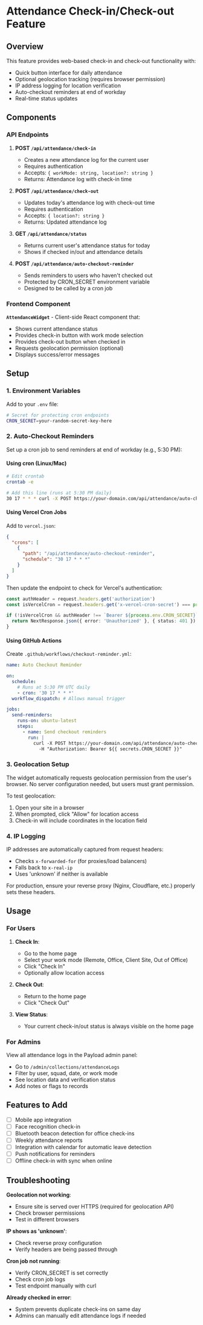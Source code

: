 # Attendance Check-in/Check-out Feature

## Overview

This feature provides web-based check-in and check-out functionality with:
- Quick button interface for daily attendance
- Optional geolocation tracking (requires browser permission)
- IP address logging for location verification
- Auto-checkout reminders at end of workday
- Real-time status updates

## Components

### API Endpoints

1. **POST `/api/attendance/check-in`**
   - Creates a new attendance log for the current user
   - Requires authentication
   - Accepts: `{ workMode: string, location?: string }`
   - Returns: Attendance log with check-in time

2. **POST `/api/attendance/check-out`**
   - Updates today's attendance log with check-out time
   - Requires authentication
   - Accepts: `{ location?: string }`
   - Returns: Updated attendance log

3. **GET `/api/attendance/status`**
   - Returns current user's attendance status for today
   - Shows if checked in/out and attendance details

4. **POST `/api/attendance/auto-checkout-reminder`**
   - Sends reminders to users who haven't checked out
   - Protected by CRON_SECRET environment variable
   - Designed to be called by a cron job

### Frontend Component

**`AttendanceWidget`** - Client-side React component that:
- Shows current attendance status
- Provides check-in button with work mode selection
- Provides check-out button when checked in
- Requests geolocation permission (optional)
- Displays success/error messages

## Setup

### 1. Environment Variables

Add to your `.env` file:

```bash
# Secret for protecting cron endpoints
CRON_SECRET=your-random-secret-key-here
```

### 2. Auto-Checkout Reminders

Set up a cron job to send reminders at end of workday (e.g., 5:30 PM):

#### Using cron (Linux/Mac)

```bash
# Edit crontab
crontab -e

# Add this line (runs at 5:30 PM daily)
30 17 * * * curl -X POST https://your-domain.com/api/attendance/auto-checkout-reminder -H "Authorization: Bearer YOUR_CRON_SECRET"
```

#### Using Vercel Cron Jobs

Add to `vercel.json`:

```json
{
  "crons": [
    {
      "path": "/api/attendance/auto-checkout-reminder",
      "schedule": "30 17 * * *"
    }
  ]
}
```

Then update the endpoint to check for Vercel's authentication:

```typescript
const authHeader = request.headers.get('authorization')
const isVercelCron = request.headers.get('x-vercel-cron-secret') === process.env.CRON_SECRET

if (!isVercelCron && authHeader !== `Bearer ${process.env.CRON_SECRET}`) {
  return NextResponse.json({ error: 'Unauthorized' }, { status: 401 })
}
```

#### Using GitHub Actions

Create `.github/workflows/checkout-reminder.yml`:

```yaml
name: Auto Checkout Reminder

on:
  schedule:
    # Runs at 5:30 PM UTC daily
    - cron: '30 17 * * *'
  workflow_dispatch: # Allows manual trigger

jobs:
  send-reminders:
    runs-on: ubuntu-latest
    steps:
      - name: Send checkout reminders
        run: |
          curl -X POST https://your-domain.com/api/attendance/auto-checkout-reminder \
            -H "Authorization: Bearer ${{ secrets.CRON_SECRET }}"
```

### 3. Geolocation Setup

The widget automatically requests geolocation permission from the user's browser. No server configuration needed, but users must grant permission.

To test geolocation:
1. Open your site in a browser
2. When prompted, click "Allow" for location access
3. Check-in will include coordinates in the location field

### 4. IP Logging

IP addresses are automatically captured from request headers:
- Checks `x-forwarded-for` (for proxies/load balancers)
- Falls back to `x-real-ip`
- Uses 'unknown' if neither is available

For production, ensure your reverse proxy (Nginx, Cloudflare, etc.) properly sets these headers.

## Usage

### For Users

1. **Check In**:
   - Go to the home page
   - Select your work mode (Remote, Office, Client Site, Out of Office)
   - Click "Check In"
   - Optionally allow location access

2. **Check Out**:
   - Return to the home page
   - Click "Check Out"

3. **View Status**:
   - Your current check-in/out status is always visible on the home page

### For Admins

View all attendance logs in the Payload admin panel:
- Go to `/admin/collections/attendanceLogs`
- Filter by user, squad, date, or work mode
- See location data and verification status
- Add notes or flags to records

## Features to Add

- [ ] Mobile app integration
- [ ] Face recognition check-in
- [ ] Bluetooth beacon detection for office check-ins
- [ ] Weekly attendance reports
- [ ] Integration with calendar for automatic leave detection
- [ ] Push notifications for reminders
- [ ] Offline check-in with sync when online

## Troubleshooting

**Geolocation not working**:
- Ensure site is served over HTTPS (required for geolocation API)
- Check browser permissions
- Test in different browsers

**IP shows as 'unknown'**:
- Check reverse proxy configuration
- Verify headers are being passed through

**Cron job not running**:
- Verify CRON_SECRET is set correctly
- Check cron job logs
- Test endpoint manually with curl

**Already checked in error**:
- System prevents duplicate check-ins on same day
- Admins can manually edit attendance logs if needed
